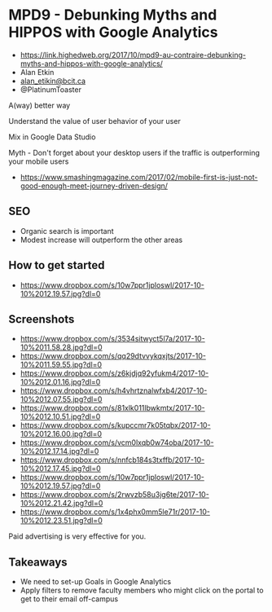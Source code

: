 # MPD9 - Debunking Myths and HIPPOS with Google Analytics
- https://link.highedweb.org/2017/10/mpd9-au-contraire-debunking-myths-and-hippos-with-google-analytics/
- Alan Etkin
- alan_etikin@bcit.ca
- @PlatinumToaster

A(way) better way

Understand the value of user behavior of your user

Mix in Google Data Studio

Myth - Don't forget about your desktop users if the traffic is outperforming your mobile users
- https://www.smashingmagazine.com/2017/02/mobile-first-is-just-not-good-enough-meet-journey-driven-design/

## SEO
- Organic search is important
- Modest increase will outperform the other areas 

## How to get started 
- https://www.dropbox.com/s/10w7ppr1jploswl/2017-10-10%2012.19.57.jpg?dl=0

## Screenshots
- https://www.dropbox.com/s/3534sitwyct5l7a/2017-10-10%2011.58.28.jpg?dl=0
- https://www.dropbox.com/s/qq29dtvvykqxjts/2017-10-10%2011.59.55.jpg?dl=0
- https://www.dropbox.com/s/z6kjdjq92yfukm4/2017-10-10%2012.01.16.jpg?dl=0
- https://www.dropbox.com/s/h4vhrtznalwfxb4/2017-10-10%2012.07.55.jpg?dl=0
- https://www.dropbox.com/s/81xlk011lbwkmtx/2017-10-10%2012.10.51.jpg?dl=0
- https://www.dropbox.com/s/kupccmr7k05tqbx/2017-10-10%2012.16.00.jpg?dl=0
- https://www.dropbox.com/s/vcm0lxqb0w74oba/2017-10-10%2012.17.14.jpg?dl=0
- https://www.dropbox.com/s/nnfcb184s3txffb/2017-10-10%2012.17.45.jpg?dl=0
- https://www.dropbox.com/s/10w7ppr1jploswl/2017-10-10%2012.19.57.jpg?dl=0
- https://www.dropbox.com/s/2rwvzb58u3jg6te/2017-10-10%2012.21.42.jpg?dl=0
- https://www.dropbox.com/s/1x4phx0mm5le71r/2017-10-10%2012.23.51.jpg?dl=0

Paid advertising is very effective for you.

## Takeaways
- We need to set-up Goals in Google Analytics
- Apply filters to remove faculty members who might click on the portal to get to their email off-campus